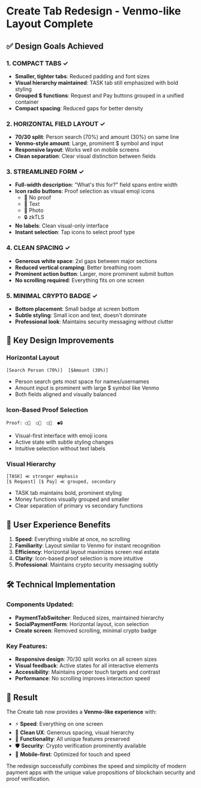 # Create Tab Redesign - Venmo-like Layout Complete

## ✅ **Design Goals Achieved**

### 1. COMPACT TABS ✓

- **Smaller, tighter tabs**: Reduced padding and font sizes
- **Visual hierarchy maintained**: TASK tab still emphasized with bold styling
- **Grouped $ functions**: Request and Pay buttons grouped in a unified container
- **Compact spacing**: Reduced gaps for better density

### 2. HORIZONTAL FIELD LAYOUT ✓

- **70/30 split**: Person search (70%) and amount (30%) on same line
- **Venmo-style amount**: Large, prominent $ symbol and input
- **Responsive layout**: Works well on mobile screens
- **Clean separation**: Clear visual distinction between fields

### 3. STREAMLINED FORM ✓

- **Full-width description**: "What's this for?" field spans entire width
- **Icon radio buttons**: Proof selection as visual emoji icons
  - 🚫 No proof
  - 💬 Text
  - 📸 Photo
  - 🔒 zkTLS
- **No labels**: Clean visual-only interface
- **Instant selection**: Tap icons to select proof type

### 4. CLEAN SPACING ✓

- **Generous white space**: 2xl gaps between major sections
- **Reduced vertical cramping**: Better breathing room
- **Prominent action button**: Larger, more prominent submit button
- **No scrolling required**: Everything fits on one screen

### 5. MINIMAL CRYPTO BADGE ✓

- **Bottom placement**: Small badge at screen bottom
- **Subtle styling**: Small icon and text, doesn't dominate
- **Professional look**: Maintains security messaging without clutter

## 🎨 **Key Design Improvements**

### Horizontal Layout

```
[Search Person (70%)]  [$Amount (30%)]
```

- Person search gets most space for names/usernames
- Amount input is prominent with large $ symbol like Venmo
- Both fields aligned and visually balanced

### Icon-Based Proof Selection

```
Proof: ○🚫  ○💬  ○📸  ●🔒
```

- Visual-first interface with emoji icons
- Active state with subtle styling changes
- Intuitive selection without text labels

### Visual Hierarchy

```
[TASK] ≪ stronger emphasis
[$ Request] [$ Pay] ≪ grouped, secondary
```

- TASK tab maintains bold, prominent styling
- Money functions visually grouped and smaller
- Clear separation of primary vs secondary functions

## 📱 **User Experience Benefits**

1. **Speed**: Everything visible at once, no scrolling
2. **Familiarity**: Layout similar to Venmo for instant recognition
3. **Efficiency**: Horizontal layout maximizes screen real estate
4. **Clarity**: Icon-based proof selection is more intuitive
5. **Professional**: Maintains crypto security messaging subtly

## 🛠 **Technical Implementation**

### Components Updated:

- **PaymentTabSwitcher**: Reduced sizes, maintained hierarchy
- **SocialPaymentForm**: Horizontal layout, icon selection
- **Create screen**: Removed scrolling, minimal crypto badge

### Key Features:

- **Responsive design**: 70/30 split works on all screen sizes
- **Visual feedback**: Active states for all interactive elements
- **Accessibility**: Maintains proper touch targets and contrast
- **Performance**: No scrolling improves interaction speed

## 🎯 **Result**

The Create tab now provides a **Venmo-like experience** with:

- ⚡ **Speed**: Everything on one screen
- 🎨 **Clean UX**: Generous spacing, visual hierarchy
- 🔧 **Functionality**: All unique features preserved
- 🛡️ **Security**: Crypto verification prominently available
- 📱 **Mobile-first**: Optimized for touch and speed

The redesign successfully combines the speed and simplicity of modern payment apps with the unique value propositions of blockchain security and proof verification.
